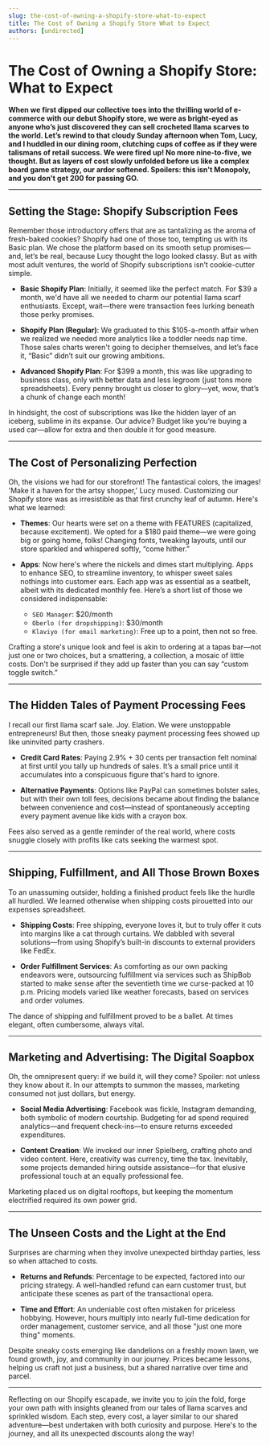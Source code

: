 ```yaml
---
slug: the-cost-of-owning-a-shopify-store-what-to-expect
title: The Cost of Owning a Shopify Store What to Expect
authors: [undirected]
---
```



# The Cost of Owning a Shopify Store: What to Expect

**When we first dipped our collective toes into the thrilling world of e-commerce with our debut Shopify store, we were as bright-eyed as anyone who’s just discovered they can sell crocheted llama scarves to the world. Let’s rewind to that cloudy Sunday afternoon when Tom, Lucy, and I huddled in our dining room, clutching cups of coffee as if they were talismans of retail success. We were fired up! No more nine-to-five, we thought. But as layers of cost slowly unfolded before us like a complex board game strategy, our ardor softened. Spoilers: this isn't Monopoly, and you don't get 200 for passing GO.**

---

## Setting the Stage: Shopify Subscription Fees

Remember those introductory offers that are as tantalizing as the aroma of fresh-baked cookies? Shopify had one of those too, tempting us with its Basic plan. We chose the platform based on its smooth setup promises—and, let’s be real, because Lucy thought the logo looked classy. But as with most adult ventures, the world of Shopify subscriptions isn’t cookie-cutter simple. 

- **Basic Shopify Plan**: Initially, it seemed like the perfect match. For $39 a month, we'd have all we needed to charm our potential llama scarf enthusiasts. Except, wait—there were transaction fees lurking beneath those perky promises. 

- **Shopify Plan (Regular)**: We graduated to this $105-a-month affair when we realized we needed more analytics like a toddler needs nap time. Those sales charts weren't going to decipher themselves, and let’s face it, “Basic” didn’t suit our growing ambitions.

- **Advanced Shopify Plan**: For $399 a month, this was like upgrading to business class, only with better data and less legroom (just tons more spreadsheets). Every penny brought us closer to glory—yet, wow, that’s a chunk of change each month!

In hindsight, the cost of subscriptions was like the hidden layer of an iceberg, sublime in its expanse. Our advice? Budget like you’re buying a used car—allow for extra and then double it for good measure.

---

## The Cost of Personalizing Perfection

Oh, the visions we had for our storefront! The fantastical colors, the images! 'Make it a haven for the artsy shopper,' Lucy mused. Customizing our Shopify store was as irresistible as that first crunchy leaf of autumn. Here's what we learned:

- **Themes**: Our hearts were set on a theme with FEATURES (capitalized, because excitement). We opted for a $180 paid theme—we were going big or going home, folks! Changing fonts, tweaking layouts, until our store sparkled and whispered softly, “come hither.”

- **Apps**: Now here's where the nickels and dimes start multiplying. Apps to enhance SEO, to streamline inventory, to whisper sweet sales nothings into customer ears. Each app was as essential as a seatbelt, albeit with its dedicated monthly fee. Here’s a short list of those we considered indispensable: 
  - `SEO Manager`: $20/month
  - `Oberlo (for dropshipping)`: $30/month
  - `Klaviyo (for email marketing)`: Free up to a point, then not so free.
 
Crafting a store's unique look and feel is akin to ordering at a tapas bar—not just one or two choices, but a smattering, a collection, a mosaic of little costs. Don't be surprised if they add up faster than you can say “custom toggle switch.”

---

## The Hidden Tales of Payment Processing Fees

I recall our first llama scarf sale. Joy. Elation. We were unstoppable entrepreneurs! But then, those sneaky payment processing fees showed up like uninvited party crashers.

- **Credit Card Rates**: Paying 2.9% + 30 cents per transaction felt nominal at first until you tally up hundreds of sales. It’s a small price until it accumulates into a conspicuous figure that's hard to ignore.

- **Alternative Payments**: Options like PayPal can sometimes bolster sales, but with their own toll fees, decisions became about finding the balance between convenience and cost—instead of spontaneously accepting every payment avenue like kids with a crayon box.

Fees also served as a gentle reminder of the real world, where costs snuggle closely with profits like cats seeking the warmest spot.

---

## Shipping, Fulfillment, and All Those Brown Boxes

To an unassuming outsider, holding a finished product feels like the hurdle all hurdled. We learned otherwise when shipping costs pirouetted into our expenses spreadsheet.

- **Shipping Costs**: Free shipping, everyone loves it, but to truly offer it cuts into margins like a cat through curtains. We dabbled with several solutions—from using Shopify’s built-in discounts to external providers like FedEx.

- **Order Fulfillment Services**: As comforting as our own packing endeavors were, outsourcing fulfillment via services such as ShipBob started to make sense after the seventieth time we curse-packed at 10 p.m. Pricing models varied like weather forecasts, based on services and order volumes.

The dance of shipping and fulfillment proved to be a ballet. At times elegant, often cumbersome, always vital.

---

## Marketing and Advertising: The Digital Soapbox

Oh, the omnipresent query: if we build it, will they come? Spoiler: not unless they know about it. In our attempts to summon the masses, marketing consumed not just dollars, but energy.

- **Social Media Advertising**: Facebook was fickle, Instagram demanding, both symbolic of modern courtship. Budgeting for ad spend required analytics—and frequent check-ins—to ensure returns exceeded expenditures.

- **Content Creation**: We invoked our inner Spielberg, crafting photo and video content. Here, creativity was currency, time the tax. Inevitably, some projects demanded hiring outside assistance—for that elusive professional touch at an equally professional fee.

Marketing placed us on digital rooftops, but keeping the momentum electrified required its own power grid.

---

## The Unseen Costs and the Light at the End 

Surprises are charming when they involve unexpected birthday parties, less so when attached to costs. 

- **Returns and Refunds**: Percentage to be expected, factored into our pricing strategy. A well-handled refund can earn customer trust, but anticipate these scenes as part of the transactional opera.

- **Time and Effort**: An undeniable cost often mistaken for priceless hobbying. However, hours multiply into nearly full-time dedication for order management, customer service, and all those "just one more thing" moments.

Despite sneaky costs emerging like dandelions on a freshly mown lawn, we found growth, joy, and community in our journey. Prices became lessons, helping us craft not just a business, but a shared narrative over time and parcel.

---

Reflecting on our Shopify escapade, we invite you to join the fold, forge your own path with insights gleaned from our tales of llama scarves and sprinkled wisdom. Each step, every cost, a layer similar to our shared adventure—best undertaken with both curiosity and purpose. Here's to the journey, and all its unexpected discounts along the way!